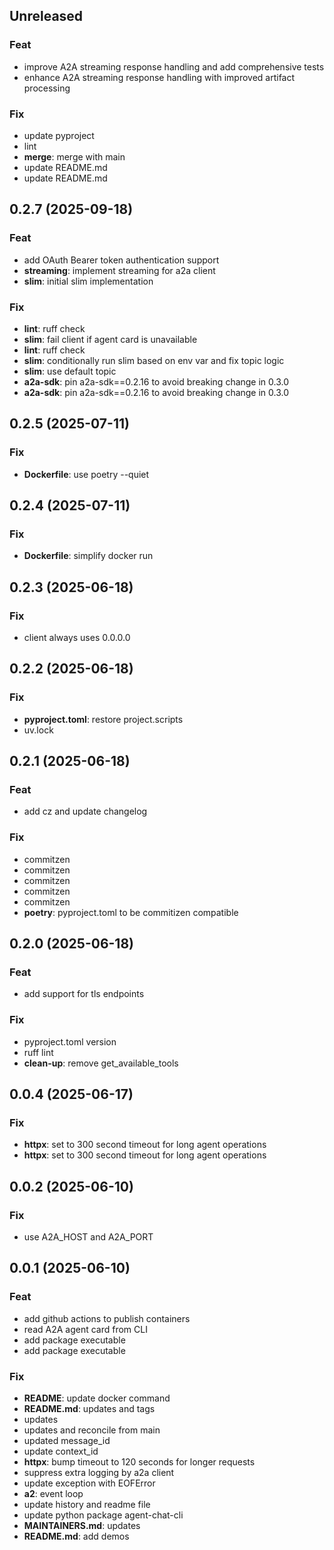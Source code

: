 ## Unreleased

### Feat

- improve A2A streaming response handling and add comprehensive tests
- enhance A2A streaming response handling with improved artifact processing

### Fix

- update pyproject
- lint
- **merge**: merge with main
- update README.md
- update README.md

## 0.2.7 (2025-09-18)

### Feat

- add OAuth Bearer token authentication support
- **streaming**: implement streaming for a2a client
- **slim**: initial slim implementation

### Fix

- **lint**: ruff check
- **slim**: fail client if agent card is unavailable
- **lint**: ruff check
- **slim**: conditionally run slim based on env var and fix topic logic
- **slim**: use default topic
- **a2a-sdk**: pin a2a-sdk==0.2.16 to avoid breaking change in 0.3.0
- **a2a-sdk**: pin a2a-sdk==0.2.16 to avoid breaking change in 0.3.0

## 0.2.5 (2025-07-11)

### Fix

- **Dockerfile**: use poetry --quiet

## 0.2.4 (2025-07-11)

### Fix

- **Dockerfile**: simplify docker run

## 0.2.3 (2025-06-18)

### Fix

- client always uses 0.0.0.0

## 0.2.2 (2025-06-18)

### Fix

- **pyproject.toml**: restore project.scripts
- uv.lock

## 0.2.1 (2025-06-18)

### Feat

- add cz and update changelog

### Fix

- commitzen
- commitzen
- commitzen
- commitzen
- commitzen
- **poetry**: pyproject.toml to be commitizen compatible

## 0.2.0 (2025-06-18)

### Feat

- add support for tls endpoints

### Fix

- pyproject.toml version
- ruff lint
- **clean-up**: remove get_available_tools

## 0.0.4 (2025-06-17)

### Fix

- **httpx**: set to 300 second timeout for long agent operations
- **httpx**: set to 300 second timeout for long agent operations

## 0.0.2 (2025-06-10)

### Fix

- use A2A_HOST and A2A_PORT

## 0.0.1 (2025-06-10)

### Feat

- add github actions to publish containers
- read A2A agent card from CLI
- add package executable
- add package executable

### Fix

- **README**: update docker command
- **README.md**: updates and tags
- updates
- updates and reconcile from main
- updated message_id
- update context_id
- **httpx**: bump timeout to 120 seconds for longer requests
- suppress extra logging by a2a client
- update exception with EOFError
- **a2**: event loop
- update history and readme file
- update python package agent-chat-cli
- **MAINTAINERS.md**: updates
- **README.md**: add demos
